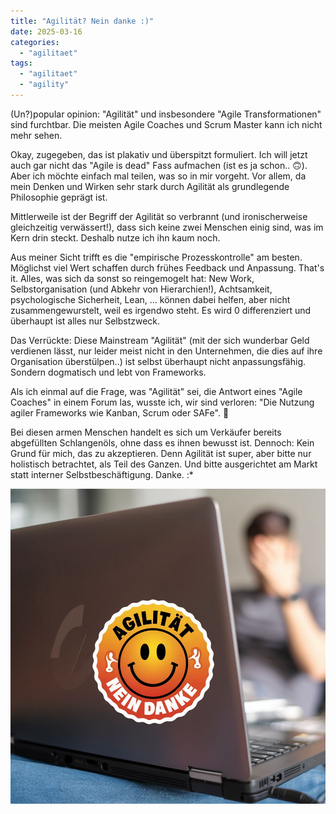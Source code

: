 ```yaml
---
title: "Agilität? Nein danke :)"
date: 2025-03-16
categories: 
  - "agilitaet"
tags: 
  - "agilitaet"
  - "agility"
---
```


(Un?)popular opinion: "Agilität" und insbesondere "Agile Transformationen" sind furchtbar. Die meisten Agile Coaches und Scrum Master kann ich nicht mehr sehen.  
  
Okay, zugegeben, das ist plakativ und überspitzt formuliert. Ich will jetzt auch gar nicht das "Agile is dead" Fass aufmachen (ist es ja schon.. 🙃).  
Aber ich möchte einfach mal teilen, was so in mir vorgeht. Vor allem, da mein Denken und Wirken sehr stark durch Agilität als grundlegende Philosophie geprägt ist.  
  
Mittlerweile ist der Begriff der Agilität so verbrannt (und ironischerweise gleichzeitig verwässert!), dass sich keine zwei Menschen einig sind, was im Kern drin steckt. Deshalb nutze ich ihn kaum noch.  
  
Aus meiner Sicht trifft es die "empirische Prozesskontrolle" am besten. Möglichst viel Wert schaffen durch frühes Feedback und Anpassung. That's it. Alles, was sich da sonst so reingemogelt hat: New Work, Selbstorganisation (und Abkehr von Hierarchien!), Achtsamkeit, psychologische Sicherheit, Lean, ... können dabei helfen, aber nicht zusammengewurstelt, weil es irgendwo steht. Es wird 0 differenziert und überhaupt ist alles nur Selbstzweck.  
  
Das Verrückte: Diese Mainstream "Agilität" (mit der sich wunderbar Geld verdienen lässt, nur leider meist nicht in den Unternehmen, die dies auf ihre Organisation überstülpen..) ist selbst überhaupt nicht anpassungsfähig. Sondern dogmatisch und lebt von Frameworks.  
  
Als ich einmal auf die Frage, was "Agilität" sei, die Antwort eines "Agile Coaches" in einem Forum las, wusste ich, wir sind verloren: "Die Nutzung agiler Frameworks wie Kanban, Scrum oder SAFe". 🫠  
  
Bei diesen armen Menschen handelt es sich um Verkäufer bereits abgefüllten Schlangenöls, ohne dass es ihnen bewusst ist. Dennoch: Kein Grund für mich, das zu akzeptieren. Denn Agilität ist super, aber bitte nur holistisch betrachtet, als Teil des Ganzen. Und bitte ausgerichtet am Markt statt interner Selbstbeschäftigung. Danke. :\*

![](images/image-1.png)
